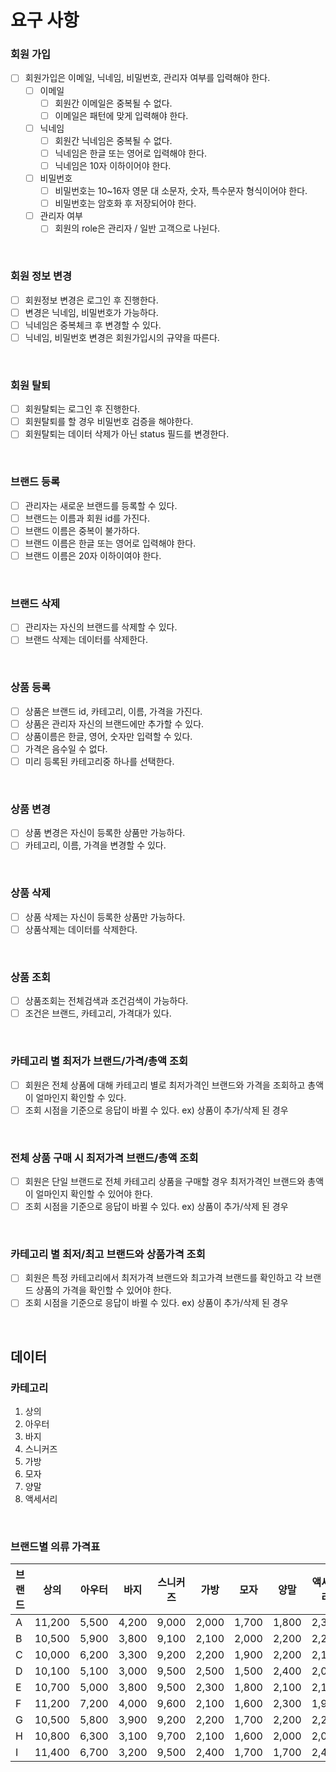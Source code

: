 # 요구 사항

### 회원 가입
- [ ] 회원가입은 이메일, 닉네임, 비밀번호, 관리자 여부를 입력해야 한다.
  - [ ] 이메일
    - [ ] 회원간 이메일은 중복될 수 없다.
    - [ ] 이메일은 패턴에 맞게 입력해야 한다.
   - [ ] 닉네임
     - [ ] 회원간 닉네임은 중복될 수 없다.
     - [ ] 닉네임은 한글 또는 영어로 입력해야 한다.
     - [ ] 닉네임은 10자 이하이어야 한다.
   - [ ] 비밀번호
     - [ ] 비밀번호는 10~16자 영문 대 소문자, 숫자, 특수문자 형식이어야 한다.
     - [ ] 비밀번호는 암호화 후 저장되어야 한다.
   - [ ] 관리자 여부
     - [ ] 회원의 role은 관리자 / 일반 고객으로 나뉜다.

<br>

### 회원 정보 변경
- [ ] 회원정보 변경은 로그인 후 진행한다.
- [ ] 변경은 닉네임, 비밀번호가 가능하다.
- [ ] 닉네임은 중복체크 후 변경할 수 있다.
- [ ] 닉네임, 비밀번호 변경은 회원가입시의 규약을 따른다.

<br>

### 회원 탈퇴
- [ ] 회원탈퇴는 로그인 후 진행한다.
- [ ] 회원탈퇴를 할 경우 비밀번호 검증을 해야한다.
- [ ] 회원탈퇴는 데이터 삭제가 아닌 status 필드를 변경한다.

<br>

### 브랜드 등록
- [ ] 관리자는 새로운 브랜드를 등록할 수 있다.
- [ ] 브랜드는 이름과 회원 id를 가진다.
- [ ] 브랜드 이름은 중복이 불가하다.
- [ ] 브랜드 이름은 한글 또는 영어로 입력해야 한다.
- [ ] 브랜드 이름은 20자 이하이여야 한다.

<br>

### 브랜드 삭제
- [ ] 관리자는 자신의 브랜드를 삭제할 수 있다.
- [ ] 브랜드 삭제는 데이터를 삭제한다.

<br>

### 상품 등록
- [ ] 상품은 브랜드 id, 카테고리, 이름, 가격을 가진다.
- [ ] 상품은 관리자 자신의 브랜드에만 추가할 수 있다.
- [ ] 상품이름은 한글, 영어, 숫자만 입력할 수 있다.
- [ ] 가격은 음수일 수 없다.
- [ ] 미리 등록된 카테고리중 하나를 선택한다.

<br>

### 상품 변경
- [ ] 상품 변경은 자신이 등록한 상품만 가능하다.
- [ ] 카테고리, 이름, 가격을 변경할 수 있다.

<br>

### 상품 삭제
- [ ] 상품 삭제는 자신이 등록한 상품만 가능하다.
- [ ] 상품삭제는 데이터를 삭제한다.

<br>

### 상품 조회
- [ ] 상품조회는 전체검색과 조건검색이 가능하다.
- [ ] 조건은 브랜드, 카테고리, 가격대가 있다.

<br>

### 카테고리 별 최저가 브랜드/가격/총액 조회
- [ ] 회원은 전체 상품에 대해 카테고리 별로 최저가격인 브랜드와 가격을 조회하고 총액이 얼마인지 확인할 수 있다.
- [ ] 조회 시점을 기준으로 응답이 바뀔 수 있다. ex) 상품이 추가/삭제 된 경우

<br>

### 전체 상품 구매 시 최저가격 브랜드/총액 조회
- [ ] 회원은 단일 브랜드로 전체 카테고리 상품을 구매할 경우 최저가격인 브랜드와 총액이 얼마인지 확인할 수 있어야 한다.
- [ ] 조회 시점을 기준으로 응답이 바뀔 수 있다. ex) 상품이 추가/삭제 된 경우

<br>

### 카테고리 별 최저/최고 브랜드와 상품가격 조회
- [ ] 회원은 특정 카테고리에서 최저가격 브랜드와 최고가격 브랜드를 확인하고 각 브랜드 상품의 가격을 확인할 수 있어야 한다.
- [ ] 조회 시점을 기준으로 응답이 바뀔 수 있다. ex) 상품이 추가/삭제 된 경우

<br>

## 데이터
### 카테고리
1. 상의
2. 아우터
3. 바지
4. 스니커즈
5. 가방
6. 모자
7. 양말
8. 액세서리

<br>

### 브랜드별 의류 가격표

| 브랜드 | 상의   | 아우터 | 바지   | 스니커즈 | 가방  | 모자  | 양말  | 액세서리 |
|--------|--------|--------|--------|----------|-------|-------|-------|-----------|
| A      | 11,200 | 5,500  | 4,200  | 9,000    | 2,000 | 1,700 | 1,800 | 2,300     |
| B      | 10,500 | 5,900  | 3,800  | 9,100    | 2,100 | 2,000 | 2,200 | 2,200     |
| C      | 10,000 | 6,200  | 3,300  | 9,200    | 2,200 | 1,900 | 2,200 | 2,100     |
| D      | 10,100 | 5,100  | 3,000  | 9,500    | 2,500 | 1,500 | 2,400 | 2,000     |
| E      | 10,700 | 5,000  | 3,800  | 9,500    | 2,300 | 1,800 | 2,100 | 2,100     |
| F      | 11,200 | 7,200  | 4,000  | 9,600    | 2,100 | 1,600 | 2,300 | 1,900     |
| G      | 10,500 | 5,800  | 3,900  | 9,200    | 2,200 | 1,700 | 2,200 | 2,200     |
| H      | 10,800 | 6,300  | 3,100  | 9,700    | 2,100 | 1,600 | 2,000 | 2,000     |
| I      | 11,400 | 6,700  | 3,200  | 9,500    | 2,400 | 1,700 | 1,700 | 2,400     |








